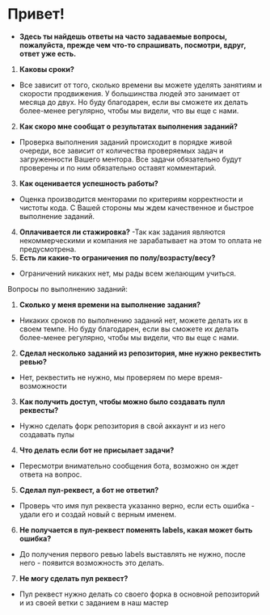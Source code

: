 # Привет!
* __Здесь ты найдешь ответы на часто задаваемые вопросы, пожалуйста, прежде чем что-то спрашивать, посмотри, вдруг, ответ уже есть.__
1) 	**Каковы сроки?** 
- Все зависит от того, сколько времени вы можете уделять занятиям и скорости продвижения. У большинства людей это занимает от месяца до двух. Но буду благодарен, если вы сможете их делать более-менее регулярно, чтобы мы видели, что вы еще с нами.
2) **Как скоро мне сообщат о результатах выполнения заданий?**
- Проверка выполнения заданий происходит в порядке живой очереди, все зависит от количества проверяемых задач и загруженности Вашего ментора. Все задачи обязательно будут проверены и по ним обязательно оставят комментарий.
3) **Как оценивается успешность работы?**
- Оценка производится менторами по критериям корректности и чистоты кода. С Вашей стороны мы ждем качественное и быстрое выполнение заданий.
4) **Оплачивается ли стажировка?**
-Так как задания являются некоммерческими и компания не зарабатывает на этом то оплата не предусмотрена.
5) **Есть ли какие-то ограничения по полу/возрасту/весу?**
- Ограничений никаких нет, мы рады всем желающим учиться.
 
Вопросы по выполнению заданий:
1.	**Сколько у меня времени на выполнение задания?**
- Никаких сроков по выполнению заданий нет, можете делать их в своем темпе. Но буду благодарен, если вы сможете их делать более-менее регулярно, чтобы мы видели, что вы еще с нами.
2.	**Сделал несколько заданий из репозитория, мне нужно реквестить ревью?**
- Нет, реквестить не нужно, мы проверяем по мере время-возможности
3.	**Как получить доступ, чтобы можно было создавать пулл реквесты?** 
- Нужно сделать форк репозитория в свой аккаунт и из него создавать пулы
4.	**Что делать если бот не присылает задачи?**
- Пересмотри внимательно сообщения бота, возможно он ждет ответа на вопрос.
5.	**Сделал пул-реквест, а бот не ответил?**
- Проверь что имя пул реквеста указанно верно, если есть ошибка - удали его и создай новый с верным именем.
6.	**Не получается в пул-реквест поменять labels, какая может быть ошибка?**
- До получения первого ревью labels выставлять не нужно, после него - появится возможность это делать.
7.	**Не могу сделать пул реквест?**
- Пул реквест нужно делать со своего форка в основной репозиторий и из своей ветки с заданием в наш мастер
